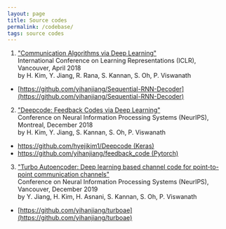 ```yaml
---
layout: page
title: Source codes
permalink: /codebase/
tags: source codes
---
```

1. ["Communication Algorithms via Deep Learning"](https://openreview.net/pdf?id=ryazCMbR-)  
International Conference on Learning Representations (ICLR), Vancouver, April 2018  
by H. Kim, Y. Jiang, R. Rana, S. Kannan, S. Oh, P. Viswanath

  * [https://github.com/yihanjiang/Sequential-RNN-Decoder](https://github.com/yihanjiang/Sequential-RNN-Decoder) 

2. ["Deepcode: Feedback Codes via Deep Learning"](https://arxiv.org/abs/1807.00801)  
Conference on Neural Information Processing Systems (NeurIPS), Montreal, December 2018  
by H. Kim, Y. Jiang, S. Kannan, S. Oh, P. Viswanath

  * [https://github.com/hyejikim1/Deepcode (Keras)](https://github.com/hyejikim1/Deepcode)
  * [https://github.com/yihanjiang/feedback_code (Pytorch)](https://github.com/yihanjiang/feedback_code)

3. ["Turbo Autoencoder: Deep learning based channel code for point-to-point communication channels"](https://arxiv.org/abs/1911.03038)  
Conference on Neural Information Processing Systems (NeurIPS), Vancouver, December 2019  
by Y. Jiang, H. Kim, H. Asnani, S. Kannan, S. Oh, P. Viswanath

  * [https://github.com/yihanjiang/turboae](https://github.com/yihanjiang/turboae) 

